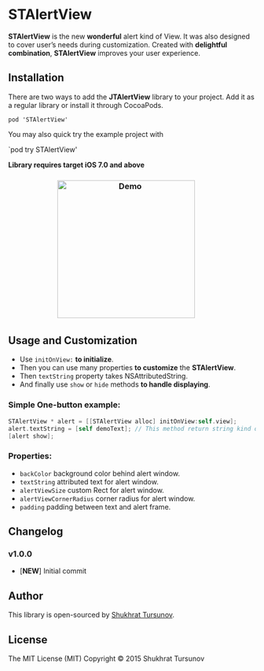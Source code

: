 # STAlertView

**STAlertView** is the new **wonderful** alert kind of View. It was also designed to cover user’s needs during customization. Created with **delightful combination**, **STAlertView** improves your user experience.

## Installation
There are two ways to add the **JTAlertView** library to your project. Add it as a regular library or install it through CocoaPods.

`pod 'STAlertView'`

You may also quick try the example project with

`pod try STAlertView'

**Library requires target iOS 7.0 and above**

<h3 align="center">
  <img src="https://github.com/shuhrat10/STAlertView/blob/master/Screenshots/demo.gif" alt="Demo" width="280"/>&nbsp;&nbsp;&nbsp;&nbsp;&nbsp;&nbsp;
</h3>

## Usage and Customization

- Use `initOnView:` **to initialize**.
- Then you can use many properties **to customize** the **STAlertView**. 
- Then `textString` property takes NSAttributedString.
- And finally use `show` or `hide` methods **to handle displaying**.

### Simple One-button example:

```objective-c
STAlertView * alert = [[STAlertView alloc] initOnView:self.view];
alert.textString = [self demoText]; // This method return string kind of class NSAttributedString.
[alert show];
```

### Properties:

- `backColor` background color behind alert window.
- `textString` attributed text for alert window.
- `alertViewSize` custom Rect for alert window.
- `alertViewCornerRadius` corner radius for alert window.
- `padding` padding between text and alert frame.

## Changelog

### v1.0.0
- [**NEW**] Initial commit

## Author
This library is open-sourced by [Shukhrat Tursunov](http://stursunov.com).

## License
The MIT License (MIT)
Copyright © 2015 Shukhrat Tursunov